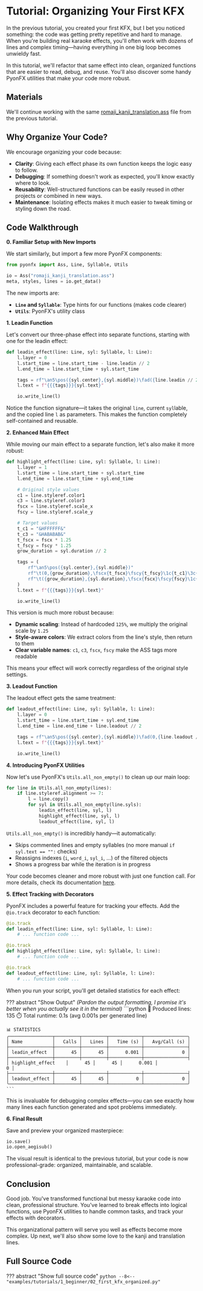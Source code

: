 # Tutorial: Organizing Your First KFX

In the previous tutorial, you created your first KFX, but I bet you noticed something: the code was getting pretty repetitive and hard to manage. When you're building real karaoke effects, you'll often work with dozens of lines and complex timing—having everything in one big loop becomes unwieldy fast.

In this tutorial, we'll refactor that same effect into clean, organized functions that are easier to read, debug, and reuse. You'll also discover some handy PyonFX utilities that make your code more robust.

## Materials

We'll continue working with the same [romaji_kanji_translation.ass](https://github.com/CoffeeStraw/PyonFX/blob/v1.0.0/examples/ass/romaji_kanji_translation.ass) file from the previous tutorial.

## Why Organize Your Code?

We encourage organizing your code because:

- **Clarity**: Giving each effect phase its own function keeps the logic easy to follow.
- **Debugging**: If something doesn't work as expected, you'll know exactly where to look.
- **Reusability**: Well-structured functions can be easily reused in other projects or combined in new ways.
- **Maintenance**: Isolating effects makes it much easier to tweak timing or styling down the road.

## Code Walkthrough

**0. Familiar Setup with New Imports**

We start similarly, but import a few more PyonFX components:

```python
from pyonfx import Ass, Line, Syllable, Utils

io = Ass("romaji_kanji_translation.ass")
meta, styles, lines = io.get_data()
```

The new imports are:

- **`Line` and `Syllable`**: Type hints for our functions (makes code clearer)
- **`Utils`**: PyonFX's utility class

**1. Leadin Function**

Let's convert our three-phase effect into separate functions, starting with one for the leadin effect:

```python
def leadin_effect(line: Line, syl: Syllable, l: Line):
    l.layer = 0
    l.start_time = line.start_time - line.leadin // 2
    l.end_time = line.start_time + syl.start_time

    tags = rf"\an5\pos({syl.center},{syl.middle})\fad({line.leadin // 2},0)"
    l.text = f"{{{tags}}}{syl.text}"

    io.write_line(l)
```

Notice the function signature—it takes the original `line`, current `syl`lable, and the copied line `l` as parameters. This makes the function completely self-contained and reusable.

**2. Enhanced Main Effect**

While moving our main effect to a separate function, let's also make it more robust:

```python
def highlight_effect(line: Line, syl: Syllable, l: Line):
    l.layer = 1
    l.start_time = line.start_time + syl.start_time
    l.end_time = line.start_time + syl.end_time

    # Original style values
    c1 = line.styleref.color1
    c3 = line.styleref.color3
    fscx = line.styleref.scale_x
    fscy = line.styleref.scale_y

    # Target values
    t_c1 = "&HFFFFFF&"
    t_c3 = "&HABABAB&"
    t_fscx = fscx * 1.25
    t_fscy = fscy * 1.25
    grow_duration = syl.duration // 2

    tags = (
        rf"\an5\pos({syl.center},{syl.middle})"
        rf"\t(0,{grow_duration},\fscx{t_fscx}\fscy{t_fscy}\1c{t_c1}\3c{t_c3})"
        rf"\t({grow_duration},{syl.duration},\fscx{fscx}\fscy{fscy}\1c{c1}\3c{c3})"
    )
    l.text = f"{{{tags}}}{syl.text}"

    io.write_line(l)
```

This version is much more robust because:

- **Dynamic scaling**: Instead of hardcoded `125%`, we multiply the original scale by `1.25`
- **Style-aware colors**: We extract colors from the line's style, then return to them
- **Clear variable names**: `c1`, `c3`, `fscx`, `fscy` make the ASS tags more readable

This means your effect will work correctly regardless of the original style settings.

**3. Leadout Function**

The leadout effect gets the same treatment:

```python
def leadout_effect(line: Line, syl: Syllable, l: Line):
    l.layer = 0
    l.start_time = line.start_time + syl.end_time
    l.end_time = line.end_time + line.leadout // 2

    tags = rf"\an5\pos({syl.center},{syl.middle})\fad(0,{line.leadout // 2})"
    l.text = f"{{{tags}}}{syl.text}"

    io.write_line(l)
```

**4. Introducing PyonFX Utilities**

Now let's use PyonFX's `Utils.all_non_empty()` to clean up our main loop:

```python
for line in Utils.all_non_empty(lines):
    if line.styleref.alignment >= 7:
        l = line.copy()
        for syl in Utils.all_non_empty(line.syls):
            leadin_effect(line, syl, l)
            highlight_effect(line, syl, l)
            leadout_effect(line, syl, l)
```

`Utils.all_non_empty()` is incredibly handy—it automatically:

- Skips commented lines and empty syllables (no more manual `if syl.text == "":` checks)
- Reassigns indexes (`i`, `word_i`, `syl_i`, ...) of the filtered objects
- Shows a progress bar while the iteration is in progress

Your code becomes cleaner and more robust with just one function call. For more details, check its documentation [here](../../reference/utils.md#pyonfx.utils.Utils.all_non_empty).

**5. Effect Tracking with Decorators**

PyonFX includes a powerful feature for tracking your effects. Add the `@io.track` decorator to each function:

```python
@io.track
def leadin_effect(line: Line, syl: Syllable, l: Line):
    # ... function code ...

@io.track
def highlight_effect(line: Line, syl: Syllable, l: Line):
    # ... function code ...

@io.track
def leadout_effect(line: Line, syl: Syllable, l: Line):
    # ... function code ...
```

When you run your script, you'll get detailed statistics for each effect:

??? abstract "Show Output"
    *(Pardon the output formatting, I promise it's better when you actually see it in the terminal)*
    ```python
    🐰 Produced lines: 135
    ⏱️ Total runtime: 0.1s (avg 0.001s per generated line)

    📊 STATISTICS
    ╭────────────────┬─────────┬─────────┬────────────┬────────────────╮
    │ Name           │   Calls │   Lines │   Time (s) │   Avg/Call (s) │
    ├────────────────┼─────────┼─────────┼────────────┼────────────────┤
    │ leadin_effect  │      45 │      45 │      0.001 │              0 │
    ├────────────────┼─────────┼─────────┼────────────┼────────────────┤
    │ highlight_effect    │      45 │      45 │      0.001 │              0 │
    ├────────────────┼─────────┼─────────┼────────────┼────────────────┤
    │ leadout_effect │      45 │      45 │          0 │              0 │
    ╰────────────────┴─────────┴─────────┴────────────┴────────────────╯
    ```

This is invaluable for debugging complex effects—you can see exactly how many lines each function generated and spot problems immediately.

**6. Final Result**

Save and preview your organized masterpiece:

```python
io.save()
io.open_aegisub()
```

The visual result is identical to the previous tutorial, but your code is now professional-grade: organized, maintainable, and scalable.

## Conclusion

Good job. You've transformed functional but messy karaoke code into clean, professional structure. You've learned to break effects into logical functions, use PyonFX utilities to handle common tasks, and track your effects with decorators.

This organizational pattern will serve you well as effects become more complex. Up next, we'll also show some love to the kanji and translation lines.

## Full Source Code
??? abstract "Show full source code"
    ```python
    --8<-- "examples/tutorials/1_beginner/02_first_kfx_organized.py"
    ```